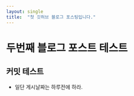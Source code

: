 ```yaml
---
layout: single
title:  "첫 깃허브 블로그 포스팅입니다."
---
```


# 두번째 블로그 포스트 테스트

## 커밋 테스트

- 일단 게시날짜는 하루전에 하라.
